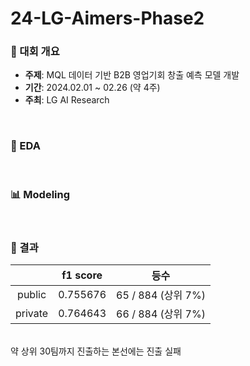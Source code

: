 # 24-LG-Aimers-Phase2
### 📢 대회 개요
- **주제**: MQL 데이터 기반 B2B 영업기회 창출 예측 모델 개발
- **기간**: 2024.02.01 ~ 02.26 (약 4주)
- **주최**: LG AI Research
<br>

### 📝 EDA

<br>

### 📊 Modeling 

<br>

### 🏅 결과
|  | f1 score | 등수 |
| :-: | :-: | :-: |
| public | 0.755676 | 65 / 884 (상위 7%) |
| private | 0.764643 | 66 / 884 (상위 7%) |

<br>
약 상위 30팀까지 진출하는 본선에는 진출 실패
